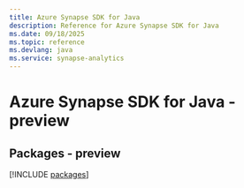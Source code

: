 ```yaml
---
title: Azure Synapse SDK for Java
description: Reference for Azure Synapse SDK for Java
ms.date: 09/18/2025
ms.topic: reference
ms.devlang: java
ms.service: synapse-analytics
---
```

# Azure Synapse SDK for Java - preview
## Packages - preview
[!INCLUDE [packages](synapse-index.md)]